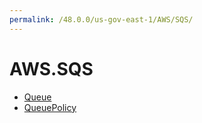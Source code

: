 ```yaml
---
permalink: /48.0.0/us-gov-east-1/AWS/SQS/
---
```


# AWS.SQS



* [Queue](Queue.md)
* [QueuePolicy](QueuePolicy.md)